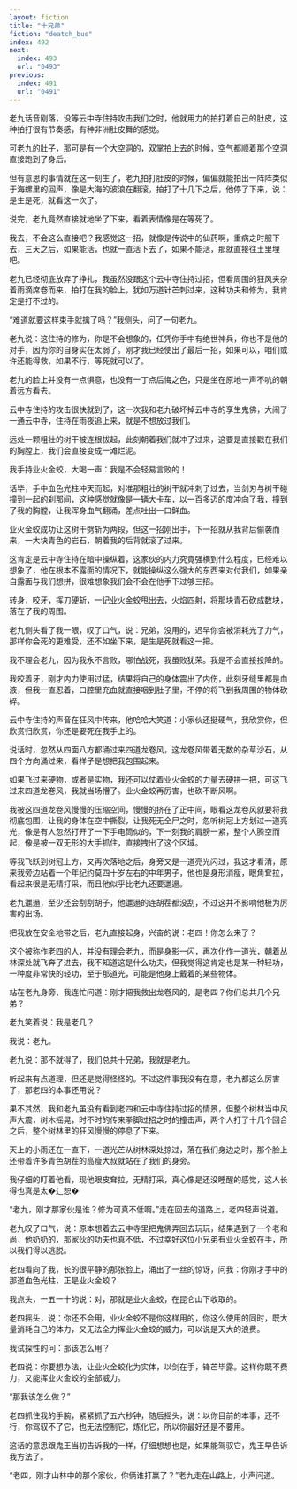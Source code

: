 ```yaml
---
layout: fiction
title: "十兄弟"
fiction: "deatch_bus"
index: 492
next:
  index: 493
  url: "0493"
previous:
  index: 491
  url: "0491"
---
```

老九话音刚落，没等云中寺住持攻击我们之时，他就用力的拍打着自己的肚皮，这种拍打很有节奏感，有种非洲肚皮舞的感觉。

可老九的肚子，那可是有一个大空洞的，双掌拍上去的时候，空气都顺着那个空洞直接跑到了身后。

但有意思的事情就在这一刻生了，老九拍打肚皮的时候，偏偏就能拍出一阵阵类似于海螺里的回声，像是大海的波浪在翻滚，拍打了十几下之后，他停了下来，说：是生是死，就看这一次了。

说完，老九竟然直接就地坐了下来，看着表情像是在等死了。

我去，不会这么直接吧？我感觉这一招，就像是传说中的仙药啊，重病之时服下去，三天之后，如果能活，也就一直活下去了，如果不能活，那就直接往土里埋吧。

老九已经彻底放弃了挣扎，我虽然没跟这个云中寺住持过招，但看周围的狂风夹杂着雨滴席卷而来，拍打在我的脸上，犹如万道针芒刺过来，这种功夫和修为，我肯定是打不过的。

“难道就要这样束手就擒了吗？”我侧头，问了一句老九。

老九说：这住持的修为，你是不会想象的，任凭你手中有绝世神兵，你也不是他的对手，因为你的自身实在太弱了。刚才我已经使出了最后一招，如果可以，咱们或许还能得救，如果不行，等死就可以了。

老九的脸上并没有一点惧意，也没有一丁点后悔之色，只是坐在原地一声不吭的朝着远方看去。

云中寺住持的攻击很快就到了，这一次我和老九破坏掉云中寺的孪生鬼佛，大闹了一通云中寺，住持在雨夜追上来，就是不想放过我们。

远处一颗粗壮的树干被连根拔起，此刻朝着我们就冲了过来，这要是直接戳在我们的胸膛上，我们会直接变成一滩烂泥。

我手持业火金蛟，大喝一声：我是不会轻易言败的！

话毕，手中血色光柱冲天而起，对准那粗壮的树干就冲刺了过去，当剑刃与树干碰撞到一起的刹那间，这种感觉就像是一辆大卡车，以一百多迈的度冲向了我，撞到了我的胸膛，让我浑身血气翻涌，差点吐出一口鲜血。

业火金蛟成功让这树干劈斩为两段，但这一招刚出手，下一招就从我背后偷袭而来，一大块青色的岩石，朝着我的后背就滚了过来。

这肯定是云中寺住持在暗中操纵着，这家伙的内力究竟强横到什么程度，已经难以想象了，他在根本不露面的情况下，就能操纵这么强大的东西来对付我们，如果亲自露面与我们想拼，很难想象我们会不会在他手下过够三招。

转身，咬牙，挥刀硬斩，一记业火金蛟甩出去，火焰四射，将那块青石砍成数块，落在了我的周围。

老九侧头看了我一眼，叹了口气，说：兄弟，没用的，迟早你会被消耗光了力气，那样你会死的更难受，还不如坐下来，是生是死就看这一把。

我不理会老九，因为我永不言败，哪怕战死，我虽败犹荣。我是不会直接投降的。

我咬着牙，刚才内力使用过猛，结果将自己的身体震出了内伤，此刻牙缝里都是血液，但我一直忍着，口腔里充血就直接咽到肚子里，不停的将飞到我周围的物体砍碎。

云中寺住持的声音在狂风中传来，他哈哈大笑道：小家伙还挺硬气，我欣赏你，但欣赏归欣赏，你还是要死在我手上的。

说话时，忽然从四面八方都涌过来四道龙卷风，这龙卷风带着无数的杂草沙石，从四个方向涌过来，看样子是想把我包围起来。

如果飞过来硬物，或者是实物，我还可以仗着业火金蛟的力量去硬拼一把，可这飞过来四道龙卷风，我就当场懵了。业火金蛟再厉害，也砍不断风啊。

我被这四道龙卷风慢慢的压缩空间，慢慢的挤在了正中间，眼看这龙卷风就要将我彻底包围，让我的身体在空中撕裂，让我死无全尸之时，忽听树冠上方划过一道亮光，像是有人忽然打开了一下手电筒似的，下一刻我的肩膀一紧，整个人腾空而起，像是被一双无形的大手抓住，直接拽出了这个区域。

等我飞跃到树冠上方，又再次落地之后，身旁又是一道亮光闪过，我这才看清，原来我旁边站着一个年纪约莫四十岁左右的中年男子，他也是身形消瘦，眼角耷拉，看起来很是无精打采，而且他似乎比老九还要邋遢。

老九邋遢，至少还会刮刮胡子，他邋遢的连胡茬都没刮，不过这并不影响他极为厉害的出场。

把我放在安全地带之后，老九直接起身，兴奋的说：老四！你怎么来了？

这个被称作老四的人，并没有理会老九，而是身影一闪，再次化作一道光，朝着丛林深处就飞奔了进去，我不知道这是什么功夫，但我觉得这肯定也是某一种轻功，一种度非常快的轻功，至于那道光，可能是他身上戴着的某些物体。

站在老九身旁，我连忙问道：刚才把我救出龙卷风的，是老四？你们总共几个兄弟？

老九笑着说：我是老几？

我说：老九。

老九说：那不就得了，我们总共十兄弟，我就是老九。

听起来有点道理，但还是觉得怪怪的。不过这件事我没有在意，老九都这么厉害了，那老四的本事还用说？

果不其然，我和老九虽没有看到老四和云中寺住持过招的情景，但整个树林当中风声大震，树木摇晃，时不时的传来拳脚过招之时的撞击声，两个人打了十几个回合之后，整个树林里的狂风慢慢的停息了下来。

天上的小雨还在一直下，一道光芒从树林深处掠过，落在我们身边之时，那个脸上还带着许多青色胡茬的高瘦大叔就站在了我们的身旁。

我仔细的盯着他看，现他眼皮耷拉，无精打采，真心像是还没睡醒的感觉，这人长得也真是太�辶恕�

“老九，刚才那家伙是谁？修为可真不低啊。”走在回去的道路上，老四轻声说道。

老九叹了口气，说：原本想着去云中寺里把鬼佛弄回去玩玩，结果遇到了一个老和尚，他奶奶的，那家伙的功夫也真不低，不过幸好这位小兄弟有业火金蛟在手，所以我们得以逃脱。

老四看向了我，长的很平静的那张脸上，涌出了一丝的惊讶，问我：你刚才手中的那道血色光柱，正是业火金蛟？

我点头，一五一十的说：对，那就是业火金蛟，在昆仑山下收取的。

老四摇头，说：你还不会用，业火金蛟不是你这样用的，你这么使用的同时，既大量消耗自己的体力，又无法全力挥业火金蛟的威力，可以说是天大的浪费。

我试探性的问：那该怎么用？

老四说：你要想办法，让业火金蛟化为实体，以剑在手，锋芒毕露。这样你既不费力，又能挥业火金蛟的全部威力。

“那我该怎么做？”

老四抓住我的手腕，紧紧抓了五六秒钟，随后摇头，说：以你目前的本事，还不行，你驾驭不了它，也无法控制它，炼化它，所以你最好还是不要用。

这话的意思跟鬼王当初告诉我的一样，仔细想想也是，如果能驾驭它，鬼王早告诉我方法了。

“老四，刚才山林中的那个家伙，你俩谁打赢了？”老九走在山路上，小声问道。